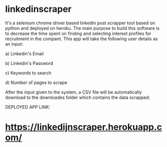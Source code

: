 # linkedinscraper
It's a selenium chrome driver based linkedin post scrapper tool based on python and deployed on heroku. The main purpose to build this software is to decrease the
time spent on finding and selecting interest profiles for recruitment in the compant.
This app will take the following user details as an input:

a) Linkedin's Email

b) Linkedin's Password

c) Keywords to search

d) Number of pages to scrape

After the input given to the system, a CSV file will be automatically download to the downloades folder which contains the data scrapped.

DEPLOYED APP LINK:

# https://linkedijnscraper.herokuapp.com/ 

